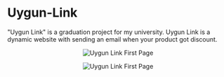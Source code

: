 # Uygun-Link
 "Uygun Link" is a graduation project for my university.
Uygun Link is a dynamic website with sending an email when your product got discount.




<p align="center">
  <img src="https://user-images.githubusercontent.com/70581331/180645571-fe79fddf-3934-4b16-870d-7547508b702e.png?raw=true" alt="Uygun Link First Page"/>
</p>



<p align="center">
  <img src="https://user-images.githubusercontent.com/70581331/180645576-8606e826-8fc4-4f3f-829b-f8ebe5a1c1ed.png?raw=true" alt="Uygun Link First Page"/>
</p>
